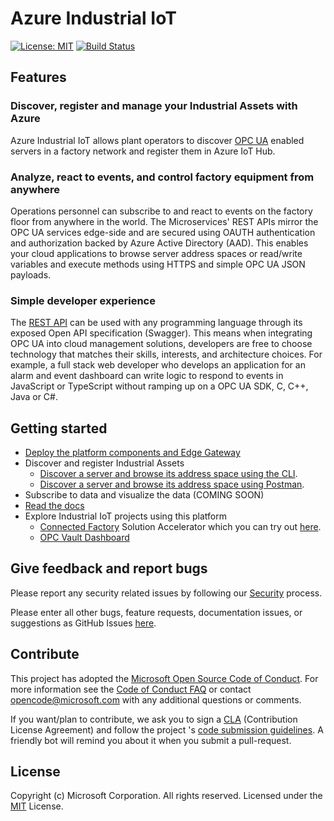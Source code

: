 # Azure Industrial IoT

[![License: MIT](https://img.shields.io/badge/License-MIT-yellow.svg)](https://opensource.org/licenses/MIT) [![Build Status](https://msazure.visualstudio.com/One/_apis/build/status/Custom/Azure_IOT/Industrial/Components/Azure.Industrial-IoT?branchName=master)](https://msazure.visualstudio.com/One/_build/latest?definitionId=86580&branchName=master)

## Features

### Discover, register and manage your Industrial Assets with Azure

Azure Industrial IoT allows plant operators to discover [OPC UA](docs/opcua.md) enabled servers in a factory network and register them in Azure IoT Hub.  

### Analyze, react to events, and control factory equipment from anywhere

Operations personnel can subscribe to and react to events on the factory floor from anywhere in the world.  The Microservices' REST APIs mirror the OPC UA services edge-side and are secured using OAUTH authentication and authorization backed by Azure Active Directory (AAD).  This enables your cloud applications to browse server address spaces or read/write variables and execute methods using HTTPS and simple OPC UA JSON payloads.  

### Simple developer experience

The [REST API](docs/api/readme.md) can be used with any programming language through its exposed Open API specification (Swagger). This means when integrating OPC UA into cloud management solutions, developers are free to choose technology that matches their skills, interests, and architecture choices.  For example, a full stack web developer who develops an application for an alarm and event dashboard can write logic to respond to events in JavaScript or TypeScript without ramping up on a OPC UA SDK, C, C++, Java or C#.

## Getting started

- [Deploy the platform components and Edge Gateway](docs/deploy/readme.md)
- Discover and register Industrial Assets
  - [Discover a server and browse its address space using the CLI](docs/howto-use-cli.md).
  - [Discover a server and browse its address space using Postman](docs/howto-use-postman.md).
- Subscribe to data and visualize the data (COMING SOON)
- [Read the docs](https://azure.github.io/Industrial-IoT/)
- Explore Industrial IoT projects using this platform
  - [Connected Factory](https://github.com/Azure/Azure-IoT-Connected-Factory) Solution Accelerator which you can try out [here](https://www.azureiotsolutions.com/Accelerators).
  - [OPC Vault Dashboard](https://github.com/Azure/azure-iiot-opc-vault-service/tree/master/app)

## Give feedback and report bugs

Please report any security related issues by following our [Security](security.md) process.

Please enter all other bugs, feature requests, documentation issues, or suggestions as GitHub Issues [here](https://github.com/Azure/Industrial-IoT/issues).

## Contribute

This project has adopted the [Microsoft Open Source Code of Conduct](https://opensource.microsoft.com/codeofconduct).  For more information see the [Code of Conduct FAQ](https://opensource.microsoft.com/codeofconduct/faq) or contact [opencode@microsoft.com](mailto:opencode@microsoft.com) with any additional questions or comments.

If you want/plan to contribute, we ask you to sign a [CLA](https://cla.microsoft.com/) (Contribution License Agreement) and follow the project 's [code submission guidelines](contributing.md). A friendly bot will remind you about it when you submit a pull-request.

## License

Copyright (c) Microsoft Corporation. All rights reserved.
Licensed under the [MIT](LICENSE) License.  
